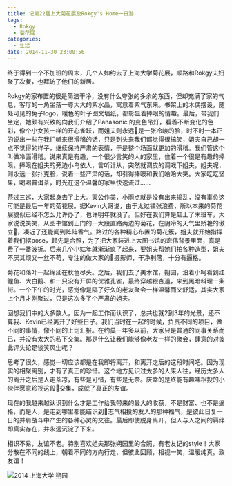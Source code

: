 ```yaml
---
title: 记第22届上大菊花展及Rokgy's Home一日游
tags:
  - Rokgy
  - 菊花展
categories:
  - 生活
date: 2014-11-30 23:00:56
---
```

终于得到一个不加班的周末，几个人如约去了上海大学菊花展，顺路和Rokgy夫妇聚了次餐，也拜访了他们的新居。

Rokgy的家布置的很是简洁干净，没有什么夸张的多余的东西，但却充满了家的气息，客厅的一角坐落一尊大大的紫水晶，寓意着紫气东来。书架上的木偶摆设，随处可见的兔子logo，暖色的叶子图文墙纸，都彰显着捧哏的情趣。最后，带我们坐定，她颇有兴致的向我们介绍了Panasonic&nbsp;的变色吊灯，看着不断变化的色彩，像个小女孩一样的开心雀跃，而姐夫则永远是一张冷峻的脸，时不时一本正的说出一些在我们听来很滑稽的话，只是到头来我们都觉得很搞笑，姐夫自己却一点不觉得的样子，继续保持严肃的表情，于是整个场面就更加的滑稽。我们管这个叫做冷面滑稽。说来真是有趣，一个很少言笑的人的家里，住着一个很是有趣的捧哏，捧哏在姐夫的旁边小鸟依人，言听计从，突然就调皮的调戏下姐夫，姐夫呢，则永远一张扑克脸，说着一些严肃的话，却引得捧哏和我们哈哈大笑。大家吃吃坚果，喝喝普洱茶，时光在这个温馨的家里快速流过……

<!--more-->

茶过三巡，大家起身去了上大。天公作美，小雨点就是没有出来捣乱，没有辜负这可能是最后一年的菊花展。据Kevin大哥说，由于太过铺张浪费，所以本来的菊花展貌似已经不怎么允许办了，也许明年就没了。但好在我们算是赶上了末班车，大家说说笑笑，从图书馆到正门的一大段直路两边的菊花，在阴冷的天气里娇艳的傲立，凑近了还能闻到阵阵香气。路过的各种精心布置的菊花簇，姐夫就开始指挥着我们摆pose，起先是合照，为了把大家装进上大图书馆的宏伟背景里面，真是费了一番波折。后来几个小姑年就渐渐疯了起来，要姐夫帮她们拍各种造型，姐夫不厌其烦又一丝不苟，专注的做大家的摄影师，干净利落，十分有逼格。

菊花和落叶一起绵延在秋色尽头。之后，我们去了美术馆，朔园，沿着小呵看到红鲤鱼、大白鹅、和一只没有开屏的优雅孔雀，最终穿越银杏道，来到黑暗料理一条街。一个下午的时光，感觉像是隔了好久的老友聚会一样温馨而又舒适，其实大家上个月才刚聚过，只是这次多了个严肃的姐夫。

回想我们中的大多数人，因为一起工作而认识了，总共也就2到3年的光景，还不算我、Kevin已经离开了好些日子。我们当时在一起的时候，负责不同的项目，做不同的事情，像不同的上司汇报。在约莫一年多以前，大家只是普通的同事关系而已，并没有太大的私下交集。那是什么让我们能够像老友一样的聚会，肆意的对彼此评头论足谈笑风生呢？

思考了很久，感觉一切应该都是在我即将离开，和离开之后的这段时间吧。因为现实的相聚离别，才有了真正的珍惜。这个地方见识过太多的人来人往，经历太多人的离开之后是人走茶凉，有些是可惜，有些是无奈。庆幸的是终能有趣味相投的小伙伴愿意珍视这段交集，成就了真正的友谊。

现在的我越来越认识到什么才是工作给我带来的最大的收获，不是财富、也不是逼格，而是人，是走到哪里都能结识到志气相投的友人的那种福气，是彼此日复一日的并肩战斗中产生的各种心灵的交往。最后即使脱身离开，但人与人之间的羁绊却真实存在，并永远沉淀了下来。

相识不易，友谊不老。特别喜欢姐夫那张朔园里的合照，有老友记的style！大家分散在不同的线上，朝着不同的方向行走，但彼此回顾，相视一笑，温暖纯真。致友谊！

![2014 上海大学 朔园](http://7xr6h2.com1.z0.glb.clouddn.com/%E4%B8%8A%E5%A4%A7%E8%8F%8A%E8%8A%B1%E5%B1%95.jpg)